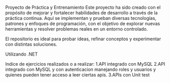 Proyecto de Práctica y Entrenamiento
Este proyecto ha sido creado con el propósito de mejorar y fortalecer habilidades de desarrollo a través de la práctica continua. Aquí se implementan y prueban diversas tecnologías, patrones y enfoques de programación, con el objetivo de explorar nuevas herramientas y resolver problemas reales en un entorno controlado.

El repositorio es ideal para probar ideas, refinar conceptos y experimentar con distintas soluciones.

Utilizando .NET

Indice de ejercicios realizados o a realizar:
1.API integrado con MySQL
2.API integrado con MySQL y con autenticacion manejando roles y usuarios y quienes pueden tener acceso a leer ciertas apis.
3.APIs con Unit test

